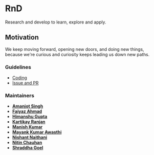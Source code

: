# RnD

Research and develop to learn, explore and apply.

## Motivation

We keep moving forward, opening new doors, and doing new things, because we're curious and curiosity keeps leading us down new paths.

### Guidelines

* [Coding](https://github.com/nodexpertsdev/RnD/blob/develop/CODING.md)
* [Issue and PR](https://github.com/nodexpertsdev/RnD/blob/develop/ISSUE_AND_PR.md)

### Maintainers
* **[Amanjot Singh](https://github.com/amanjotSuccessive)**
* **[Faiyaz Ahmad](https://github.com/faiyaz24)**
* **[Himanshu Gupta](https://github.com/himanshu-nodex)**
* **[Kartikay Ranjan](https://github.com/kartikay-nx)**
* **[Manish Kumar](https://github.com/manish-nx)**
* **[Mayank Kumar Awasthi](https://github.com/mayank-nx)**
* **[Nishant Naithani](https://github.com/NishantNaithani1997)**
* **[Nitin Chauhan](https://github.com/Nitin17SS)**
* **[Shraddha Goel](https://github.com/shraddhagoelss)**
